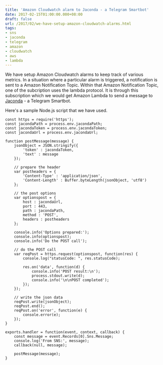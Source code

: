 ```yaml
---
title: 'Amazon Cloudwatch alarm to Jaconda - a Telegram Smartbot'
date: 2017-02-15T01:00:00.000+08:00
draft: false
url: /2017/02/we-have-setup-amazon-cloudwatch-alarms.html
tags:
- sns
- jaconda
- telegram
- amazon
- cloudwatch
- aws
- lambda
---
```


We have setup Amazon Cloudwatch alarms to keep track of various metrics. In a situation where a particular alarm is triggered, a notification is sent to a Amazon Notification Topic. Within that Amazon Notification Topic, one of the subcription uses the lambda protocol. It is through this subscription which we would get Amazon Lambda to send a message to [Jaconda](https://jaconda.im/) - a Telegram Smartbot.

Here's a sample Node.js script that we have used.

```
const https = require('https');
const jacondaPath = process.env.jacondaPath;
const jacondaToken = process.env.jacondaToken;
const jacondaUrl = process.env.jacondaUrl;

function postMessage(message) {
    jsonObject = JSON.stringify({
        'token' : jacondaToken,
        'text' : message
    });

    // prepare the header
    var postheaders = {
        'Content-Type' : 'application/json',
        'Content-Length' : Buffer.byteLength(jsonObject, 'utf8')
    };

    // the post options
    var optionspost = {
        host : jacondaUrl,
        port : 443,
        path : jacondaPath,
        method : 'POST',
        headers : postheaders
    };

    console.info('Options prepared:');
    console.info(optionspost);
    console.info('Do the POST call');

    // do the POST call
    var reqPost = https.request(optionspost, function(res) {
        console.log("statusCode: ", res.statusCode);

        res.on('data', function(d) {
            console.info('POST result:\n');
            process.stdout.write(d);
            console.info('\n\nPOST completed');
        });
    });

    // write the json data
    reqPost.write(jsonObject);
    reqPost.end();
    reqPost.on('error', function(e) {
        console.error(e);
    });
}

exports.handler = function(event, context, callback) {
    const message = event.Records[0].Sns.Message;
    console.log('From SNS:', message);
    callback(null, message);

    postMessage(message);
}
```